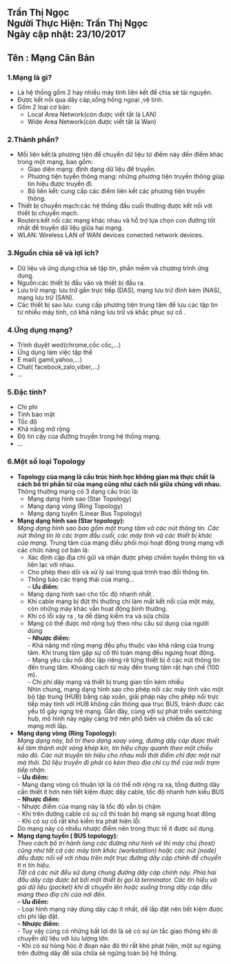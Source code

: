 **Trần Thị Ngọc**  
Người Thực Hiện: Trần Thị Ngọc  
Ngày cập nhật: 23/10/2017  
---------------
## Tên : Mạng Căn Bản  

### 1.Mạng là gì?  
- Là hệ thống gồm 2 hay nhiều máy tính liên kết để chia sẻ tài nguyên.    
- Được kết nối qua dây cáp,sống hồng ngoại ,vệ tinh.      
- Gồm 2 loại cơ bản:    
  + Local Area Network(còn được viết tắt là LAN)      
  + Wide Area Network(còn được viết tắt là Wan)   
  
### 2.Thành phần?  
- Mối liên kết:là phương tiện để chuyển dữ liệu từ điểm này đến điểm khác trong một mạng, bao gồm:  
  	+ Giao diện mạng: định dạng dữ liệu để truyền.    
	+ Phương tiện tuyền thông mạng: những phương tiện truyền thông giúp tin hiệu được truyền đi.    
	+ Bộ liên kết: cung cấp các điểm liên kết các phương tiện truyền thông. 
- Thiết bị chuyển mạch:các hệ thống đầu cuối thường được kết nối với  thiết bị chuyển mạch.  
- Routers:kết nối các mạng khác nhau và hỗ trợ lựa chọn con đường tốt nhất để truyền dữ liệu giữa hai mạng.  
- WLAN: Wireless LAN of WAN devices conected network devices.   

### 3.Nguồn chia sẽ và lợi ích?  
- Dữ liệu và ứng dụng:chia sẻ tập tin, phần mềm và chương trình ứng dụng.  
- Nguồn:các thiết bị đầu vào và thiết bị đầu ra.    
- Lưu trữ mạng: lưu trữ gắn trực tiếp (DAS), mạng lưu trữ đính kèm (NAS), mạng lưu trữ (SAN).  
- Các thiết bị sao lưu: cung cấp phương tiện trung tâm để lưu các tập tin từ nhiều máy tính, có khả năng lưu trữ và khắc phục sự cố .  

### 4.Ứng dụng mạng?    
- Trình duyệt wed(chrome,cốc cốc,...)  
- Ứng dụng làm việc tập thể  
- E mail( gamil,yahoo,...)  
- Chat( facebook,zalo,viber,...)  
- ...   

### 5.Đặc tính?  
- Chi phí  
- Tính bảo mật  
- Tốc độ  
- Khả năng mở rộng  
- Độ tin cậy của đường truyền trong hệ thống mạng.  
- ...  


### 6.Một số loại Topology
- **Topology của mạng là cấu trúc hình học không gian mà thực chất là cách bố trí phần tử của mạng cũng như cách nối giữa chúng với nhau.**
Thông thường mạng có 3 dạng cấu trúc là:   
	- Mạng dạng hình sao (Star Topology)  
	- Mạng dạng vòng (Ring Topology)  
	- Mạng dạng tuyến (Linear Bus Topology)  
- **Mạng dạng hình sao (Star topology):**  
	*Mạng dạng hình sao bao gồm một trung tâm và các nút thông tin. Các nút thông tin là các trạm đầu cuối, các máy tính và các thiết bị khác của mạng.* Trung tâm của mạng điều phối mọi hoạt động trong mạng với các chức năng cơ bản là:    
	- Xác định cặp địa chỉ gửi và nhận được phép chiếm tuyến thông tin và liên lạc với nhau.  
	- Cho phép theo dõi và xử lý sai trong quá trình trao đổi thông tin.  
	- Thông báo các trạng thái của mạng…  
	– **Ưu điểm:**   
	- Mạng dạng hình sao cho tốc độ nhanh nhất .     
	- Khi cable mạng bị đứt thì thưởng chí làm mất kết nối của một máy, còn những máy khác vẫn hoạt động bình thường.  
	- Khi có lỗi xảy ra , ta dễ dàng kiểm tra và sửa chữa  
	- Mạng có thể được mở rộng tuỳ theo nhu cầu sử dụng của người dùng      
		– **Nhược điểm:**     
				- Khả năng mở rộng mạng đều phụ thuộc vào khả năng của trung tâm. Khi trung tâm gặp sự cố thì toàn mạng đều ngưng hoạt động.  
				- Mạng yêu cầu nối độc lập riêng rẽ từng thiết bị ở các nút thông tin đến trung tâm.  Khoảng cách từ máy đến trung tâm rất hạn chế (100 m).  
				- Chi phí dây mạng và thiết bị trung gian tốn kém nhiều  
Nhìn chung, mạng dạng hình sao cho phép nối các máy tính vào một bộ tập trung (HUB) bằng cáp xoắn, giải pháp này cho phép nối trực tiếp máy tính với HUB không cần thông qua trục BUS, tránh được các yếu tố gây ngng trệ mạng. Gần đây, cùng với sự phát triển switching hub, mô hình này ngày càng trở nên phổ biến và chiếm đa số các mạng mới lắp.  
- **Mạng dạng vòng (Ring Topology):**  
	*Mạng dạng này, bố trí theo dạng xoay vòng, đường dây cáp được thiết kế làm thành một vòng khép kín, tín hiệu chạy quanh theo một chiều nào đó. Các nút truyền tín hiệu cho nhau mỗi thời điểm chỉ đợc một nút mà thôi. Dữ liệu truyền đi phải có kèm theo địa chỉ cụ thể của mỗi trạm tiếp nhận.*     
			– **Ưu điểm:**  
				- Mạng dạng vòng có thuận lợi là có thể nới rộng ra xa, tổng đường dây cần thiết ít hơn nên tiết kiệm được dây cable, tốc độ nhanh hơn kiểu BUS    
			– **Nhược điểm:**   
				- Nhược điểm của mạng này là tốc độ vẫn bị chậm  
				- Khi trên đường cable có sự cố thì toàn bộ mạng sẽ ngưng hoạt động  
				- Khi có sự cố rất khó kiểm tra phát hiện lỗi  
Do mạng này có nhiều nhược điểm nên trong thực tế ít được sử dụng.  
- **Mạng dạng tuyến ( BUS topology):**  
	*Theo cách bố trí hành lang các đường như hình vẽ thì máy chủ (host) cũng như tất cả các máy tính khác (workstation) hoặc các nút (node) đều được nối về với nhau trên một trục đường dây cáp chính để chuyển ti n tín hiệu.*    
	*Tất cả các nút đều sử dụng chung đường dây cáp chính này. Phía hai đầu dây cáp được bịt bởi một thiết bị gọi là terminator. Các tín hiệu và gói dữ liệu (packet) khi di chuyển lên hoặc xuống trong dây cáp đều mang theo điạ chỉ của nơi đến.*   
			– **Ưu điểm:**    
				- Loại hình mạng này dùng dây cáp ít nhất, dễ lắp đặt nên tiết kiệm được chi phí lắp đặt.    
			– **Nhược điểm:**    
				- Tuy vậy cũng có những bất lợi đó là sẽ có sự ùn tắc giao thông khi di chuyển dữ liệu với lưu lượng lớn.    
				- Khi có sự hỏng hóc ở đoạn nào đó thì rất khó phát hiện, một sự ngừng trên đường dây để sửa chữa sẽ ngừng toàn bộ hệ thống.  

